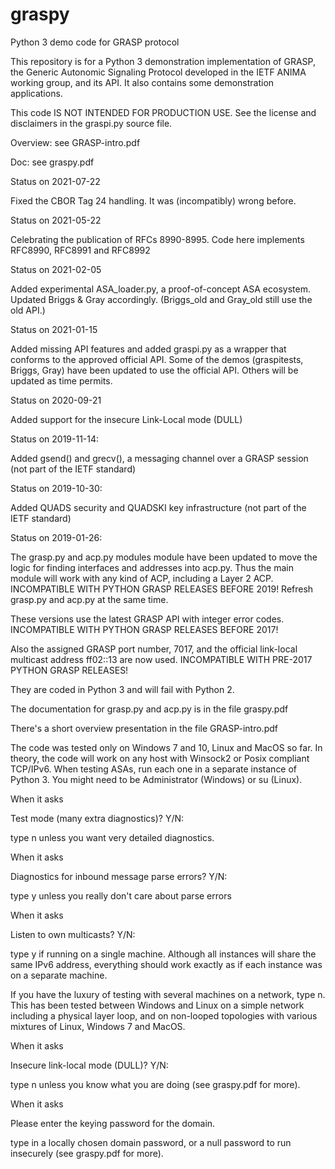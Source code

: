 # graspy
Python 3 demo code for GRASP protocol

This repository is for a Python 3 demonstration implementation of GRASP, the Generic Autonomic Signaling Protocol developed in the IETF ANIMA working group, and its API. It also contains some demonstration applications.

This code IS NOT INTENDED FOR PRODUCTION USE. See the license and disclaimers in the graspi.py source file.

Overview: see GRASP-intro.pdf

Doc: see graspy.pdf

Status on 2021-07-22

Fixed the CBOR Tag 24 handling. It was (incompatibly) wrong before.

Status on 2021-05-22

Celebrating the publication of RFCs 8990-8995. Code here implements RFC8990, RFC8991 and RFC8992

Status on 2021-02-05

Added experimental ASA_loader.py, a proof-of-concept ASA ecosystem. Updated Briggs & Gray accordingly.
(Briggs_old and Gray_old still use the old API.)

Status on 2021-01-15

Added missing API features and added graspi.py as a wrapper that conforms to the approved official API. Some of the demos (graspitests, Briggs, Gray) have been updated to use the official API. Others will be updated as time permits.

Status on 2020-09-21

Added support for the insecure Link-Local mode (DULL)

Status on 2019-11-14:

Added gsend() and grecv(), a messaging channel over a GRASP session (not part of the IETF standard)

Status on 2019-10-30:

Added QUADS security and QUADSKI key infrastructure (not part of the IETF standard)

Status on 2019-01-26:

The grasp.py and acp.py modules module have been updated to
move the logic for finding interfaces and addresses into
acp.py. Thus the main module will work with any kind of ACP,
including a Layer 2 ACP.
INCOMPATIBLE WITH PYTHON GRASP RELEASES BEFORE 2019! Refresh
grasp.py and acp.py at the same time.

These versions use the latest GRASP API with integer error codes.
INCOMPATIBLE WITH PYTHON GRASP RELEASES BEFORE 2017!

Also the assigned GRASP port number, 7017, and the official
link-local multicast address ff02::13 are now used.
INCOMPATIBLE WITH PRE-2017 PYTHON GRASP RELEASES!

They are coded in Python 3 and will fail with Python 2.

The documentation for grasp.py and acp.py
is in the file graspy.pdf

There's a short overview presentation in
the file GRASP-intro.pdf

The code was tested only on Windows 7 and 10, Linux and MacOS so far. In theory,
the code will work on any host with Winsock2 or Posix compliant TCP/IPv6.
When testing ASAs, run each one in a separate instance of Python 3.
You might need to be Administrator (Windows) or su (Linux).

When it asks

  Test mode (many extra diagnostics)? Y/N:
  
type n unless you want very detailed diagnostics.

When it asks

  Diagnostics for inbound message parse errors? Y/N:
  
type y unless you really don't care about parse errors

When it asks

  Listen to own multicasts? Y/N:
  
type y if running on a single machine. Although all instances will share
the same IPv6 address, everything should work exactly as if each
instance was on a separate machine.

If you have the luxury of testing with several machines on a network, type n.
This has been tested between Windows and Linux on a simple network including
a physical layer loop, and on non-looped topologies with various mixtures of
Linux, Windows 7 and MacOS.

When it asks

  Insecure link-local mode (DULL)? Y/N:

type n unless you know what you are doing (see graspy.pdf for more).

When it asks

   Please enter the keying password for the domain.

type in a locally chosen domain password, or a null password to run
insecurely (see graspy.pdf for more).

